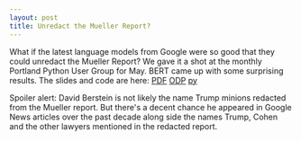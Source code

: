 ```yaml
---
layout: post
title: Unredact the Mueller Report?
---
```


What if the latest language models from Google were so good that they could unredact the Mueller Report? We gave it a shot at the monthly Portland Python User Group for May. BERT came up with some surprising results. The slides and code are here: [PDF](https://github.com/tfw/blob/master/talk-portland-python-user-group-05-30-manceps-branding.pdf?raw=true) [ODP](https://github.com/tfw/blob/master/talk-portland-python-user-group-05-30-manceps-branding.odp?raw=true) [py](https://github.com/manceps/tfw/tree/master/examples/muellerbot)

Spoiler alert: David Berstein is not likely the name Trump minions redacted from the Mueller report. But there's a decent chance he appeared in Google News articles over the past decade along side the names Trump, Cohen and the other lawyers mentioned in the redacted report.
